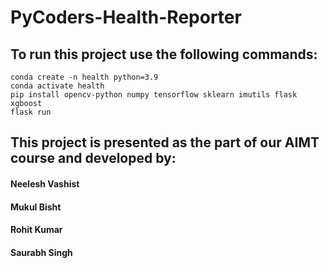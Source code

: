 # PyCoders-Health-Reporter

## To run this project use the following commands:

```
conda create -n health python=3.9
conda activate health
pip install opencv-python numpy tensorflow sklearn imutils flask xgboost
flask run
```

## This project is presented as the part of our AIMT course and developed by:
#### Neelesh Vashist
#### Mukul Bisht
#### Rohit Kumar
#### Saurabh Singh
